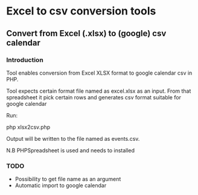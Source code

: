 # Excel to csv conversion tools 
## Convert from Excel (.xlsx) to (google) csv calendar

### Introduction
Tool enables conversion from Excel XLSX format to google calendar csv in PHP.

Tool expects certain format file named as excel.xlsx as an input. From that spreadsheet it pick certain rows and
generates csv format suitable for google calendar

Run:

php xlsx2csv.php

Output will be written to the file named as events.csv.

N.B PHPSpreadsheet is used and needs to installed

### TODO
* Possibility to get file name as an argument
* Automatic import to google calendar